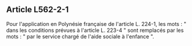 ## Article L562-2-1

Pour l'application en Polynésie française de l'article L. 224-1, les mots : " dans les conditions prévues à
l'article L. 223-4 " sont remplacés par les mots : " par le service chargé de l'aide sociale à l'enfance ".


